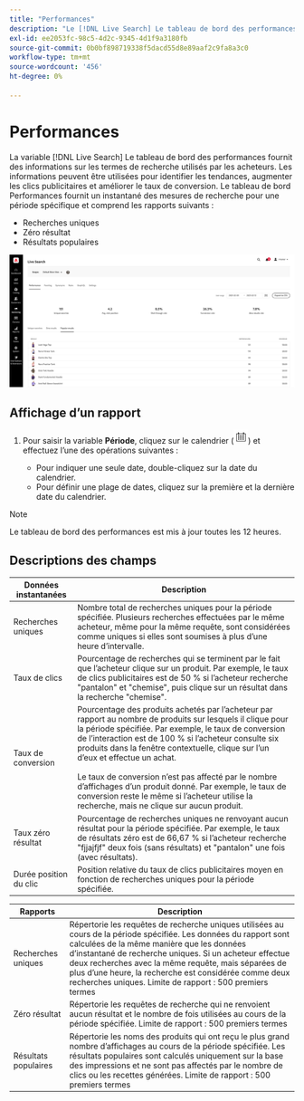 ```yaml
---
title: "Performances"
description: "Le [!DNL Live Search] Le tableau de bord des performances fournit des informations sur les termes de recherche que les acheteurs utilisent."
exl-id: ee2053fc-98c5-4d2c-9345-4d1f9a3180fb
source-git-commit: 0b0bf898719338f5dacd55d8e89aaf2c9fa8a3c0
workflow-type: tm+mt
source-wordcount: '456'
ht-degree: 0%

---
```


# Performances

La variable [!DNL Live Search] Le tableau de bord des performances fournit des informations sur les termes de recherche utilisés par les acheteurs. Les informations peuvent être utilisées pour identifier les tendances, augmenter les clics publicitaires et améliorer le taux de conversion. Le tableau de bord Performances fournit un instantané des mesures de recherche pour une période spécifique et comprend les rapports suivants :

* Recherches uniques
* Zéro résultat
* Résultats populaires

![Performances](assets/performance-unique-searches.png)

## Affichage d’un rapport

1. Pour saisir la variable **Période**, cliquez sur le calendrier (![Calendrier](assets/btn-calendar.png)) et effectuez l’une des opérations suivantes :

   * Pour indiquer une seule date, double-cliquez sur la date du calendrier.
   * Pour définir une plage de dates, cliquez sur la première et la dernière date du calendrier.

>[!NOTE]
>
>Le tableau de bord des performances est mis à jour toutes les 12 heures.


## Descriptions des champs

| Données instantanées | Description |
|--- |--- |
| Recherches uniques | Nombre total de recherches uniques pour la période spécifiée. Plusieurs recherches effectuées par le même acheteur, même pour la même requête, sont considérées comme uniques si elles sont soumises à plus d’une heure d’intervalle. |
| Taux de clics | Pourcentage de recherches qui se terminent par le fait que l’acheteur clique sur un produit. Par exemple, le taux de clics publicitaires est de 50 % si l’acheteur recherche &quot;pantalon&quot; et &quot;chemise&quot;, puis clique sur un résultat dans la recherche &quot;chemise&quot;. |
| Taux de conversion | Pourcentage des produits achetés par l’acheteur par rapport au nombre de produits sur lesquels il clique pour la période spécifiée. Par exemple, le taux de conversion de l’interaction est de 100 % si l’acheteur consulte six produits dans la fenêtre contextuelle, clique sur l’un d’eux et effectue un achat. <br /><br />Le taux de conversion n’est pas affecté par le nombre d’affichages d’un produit donné. Par exemple, le taux de conversion reste le même si l’acheteur utilise la recherche, mais ne clique sur aucun produit. |
| Taux zéro résultat | Pourcentage de recherches uniques ne renvoyant aucun résultat pour la période spécifiée. Par exemple, le taux de résultats zéro est de 66,67 % si l’acheteur recherche &quot;fjjajfjf&quot; deux fois (sans résultats) et &quot;pantalon&quot; une fois (avec résultats). |
| Durée position du clic | Position relative du taux de clics publicitaires moyen en fonction de recherches uniques pour la période spécifiée. |

| Rapports | Description |
|--- |--- |
| Recherches uniques | Répertorie les requêtes de recherche uniques utilisées au cours de la période spécifiée. Les données du rapport sont calculées de la même manière que les données d’instantané de recherche uniques. Si un acheteur effectue deux recherches avec la même requête, mais séparées de plus d’une heure, la recherche est considérée comme deux recherches uniques. Limite de rapport : 500 premiers termes |
| Zéro résultat | Répertorie les requêtes de recherche qui ne renvoient aucun résultat et le nombre de fois utilisées au cours de la période spécifiée. Limite de rapport : 500 premiers termes |
| Résultats populaires | Répertorie les noms des produits qui ont reçu le plus grand nombre d’affichages au cours de la période spécifiée. Les résultats populaires sont calculés uniquement sur la base des impressions et ne sont pas affectés par le nombre de clics ou les recettes générées. Limite de rapport : 500 premiers termes |
